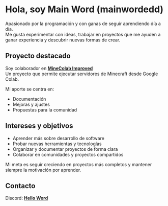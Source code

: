 # Hola, soy Main Word (mainwordedd)  

Apasionado por la programación y con ganas de seguir aprendiendo día a día.  
Me gusta experimentar con ideas, trabajar en proyectos que me ayuden a ganar experiencia y descubrir nuevas formas de crear.  

## Proyecto destacado  

Soy colaborador en **[MineColab Improved](https://github.com/N-aksif-N/MineColab_Improved.git)**  
Un proyecto que permite ejecutar servidores de Minecraft desde Google Colab.  

Mi aporte se centra en:  

- Documentación
- Mejoras y ajustes  
- Propuestas para la comunidad  

## Intereses y objetivos  

- Aprender más sobre desarrollo de software  
- Probar nuevas herramientas y tecnologías  
- Organizar y documentar proyectos de forma clara  
- Colaborar en comunidades y proyectos compartidos  

Mi meta es seguir creciendo en proyectos más completos y mantener siempre la motivación por aprender.  

## Contacto  

Discord: **[Hello Word](https://discordapp.com/users/1077357092689678346)**
